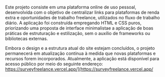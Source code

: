 Este projeto consiste em uma plataforma online de uso pessoal, desenvolvida com o objetivo de centralizar links para plataformas de renda extra e oportunidades de trabalho freelance, utilizados no fluxo de trabalho diário. A aplicação foi construída empregando HTML e CSS puros, priorizando uma proposta de interface minimalistae a aplicação de boas práticas de estruturação e estilização, sem o auxílio de frameworks ou bibliotecas externas.

Embora o design e a estrutura atual do site estejam concluídos, o projeto permanecerá em atualização contínua à medida que novas plataformas e recursos forem incorporados. Atualmente, a aplicação está disponível para acesso público por meio do seguinte endereço: https://surveyfreelance.vercel.app/](https://surveyfreelance.vercel.app/
